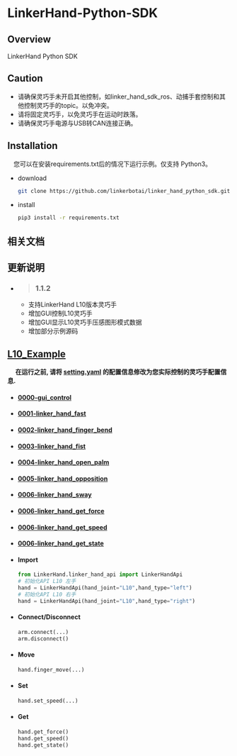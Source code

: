 # LinkerHand-Python-SDK

## Overview
LinkerHand Python SDK

## Caution
- 请确保灵巧手未开启其他控制，如linker_hand_sdk_ros、动捕手套控制和其他控制灵巧手的topic。以免冲突。
- 请将固定灵巧手，以免灵巧手在运动时跌落。
- 请确保灵巧手电源与USB转CAN连接正确。

## Installation
&ensp;&ensp;您可以在安装requirements.txt后的情况下运行示例。仅支持 Python3。
- download

  ```bash
  git clone https://github.com/linkerbotai/linker_hand_python_sdk.git
  ```

- install

  ```bash
  pip3 install -r requirements.txt
  ```

## 相关文档


## 更新说明
- > ### 1.1.2
  - 支持LinkerHand L10版本灵巧手
  - 增加GUI控制L10灵巧手
  - 增加GUI显示L10灵巧手压感图形模式数据
  - 增加部分示例源码
  


## [L10_Example](example/L10)

&ensp;&ensp; __在运行之前, 请将 [setting.yaml](LinkerHand/config/setting.yaml) 的配置信息修改为您实际控制的灵巧手配置信息.__

- #### [0000-gui_control](example/gui_control/gui_control.py)
- #### [0001-linker_hand_fast](example/L10/gesture/linker_hand_fast.py)
- #### [0002-linker_hand_finger_bend](example/L10/gesture/linker_hand_finger_bend.py)
- #### [0003-linker_hand_fist](example/L10/gesture/linker_hand_fist.py)
- #### [0004-linker_hand_open_palm](example/L10/gesture/linker_hand_open_palm.py)
- #### [0005-linker_hand_opposition](example/L10/gesture/linker_hand_opposition.py)
- #### [0006-linker_hand_sway](example/L10/gesture/linker_hand_sway.py)

- #### [0006-linker_hand_get_force](example/L10/get_status/get_force.py)
- #### [0006-linker_hand_get_speed](example/L10/get_status/get_speed.py)
- #### [0006-linker_hand_get_state](example/L10/get_status/get_state.py)




- #### Import
  ```python
  from LinkerHand.linker_hand_api import LinkerHandApi
  # 初始化API L10 左手
  hand = LinkerHandApi(hand_joint="L10",hand_type="left")
  # 初始化API L10 右手
  hand = LinkerHandApi(hand_joint="L10",hand_type="right")
  ```

- #### Connect/Disconnect
  ```python
  arm.connect(...)
  arm.disconnect()
  ```

- #### Move
  ```python
  hand.finger_move(...)
  ```

- #### Set
  ```python
  hand.set_speed(...)
  ```

- #### Get
  ```python
  hand.get_force()
  hand.get_speed()
  hand.get_state()
  ```



